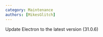 ```yaml
---
category: Maintenance
authors: [MikesGlitch]
---
```


Update Electron to the latest version (31.0.6)
